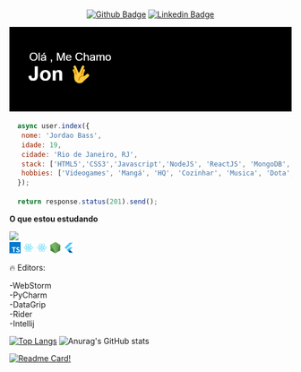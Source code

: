 ### 


<div align="center">


[![Github Badge](https://img.shields.io/badge/-Github-000?style=flat-square&logo=Github&logoColor=white&link=https://github.com/rmkarato)](https://github.com/jordaobass)       [![Linkedin Badge](https://img.shields.io/badge/-LinkedIn-blue?style=flat-square&logo=Linkedin&logoColor=white&link=https://www.linkedin.com/in/jonathan-schenker-23479773/)](https://www.linkedin.com/in/rmkarato/)


</div>


<div>
<img src="header.png">
</div>


```javascript
  async user.index({
   nome: 'Jordao Bass',
   idade: 19,
   cidade: 'Rio de Janeiro, RJ',
   stack: ['HTML5','CSS3','Javascript','NodeJS', 'ReactJS', 'MongoDB', 'MySQL','Oracle', 'SqlServer', 'PostGreSql', '.NET CORE', 'React-Native', 'Flutter', 'Java' ],
   hobbies: ['Videogames', 'Mangá', 'HQ', 'Cozinhar', 'Musica', 'Dota','BasketBall' ,'Aprender coisas novas']
  });

  return response.status(201).send();
```

**O que estou estudando**  


<p align="justify">
  
<code><img height="20" src="https://raw.githubusercontent.com/jmnote/z-icons/master/svg/javascript.svg">
</code><code><img height="20" src="https://raw.githubusercontent.com/github/explore/80688e429a7d4ef2fca1e82350fe8e3517d3494d/topics/typescript/typescript.png"></code>
<code><img height="20" src="https://raw.githubusercontent.com/github/explore/80688e429a7d4ef2fca1e82350fe8e3517d3494d/topics/react-native/react-native.png"></code>
<code><img height="20" src="https://raw.githubusercontent.com/github/explore/80688e429a7d4ef2fca1e82350fe8e3517d3494d/topics/react/react.png"></code>
<code><img height="20" src="https://raw.githubusercontent.com/github/explore/80688e429a7d4ef2fca1e82350fe8e3517d3494d/topics/nodejs/nodejs.png"></code> <code><img height="20" src="https://raw.githubusercontent.com/github/explore/80688e429a7d4ef2fca1e82350fe8e3517d3494d/topics/flutter/flutter.png"></code>  

</p>


🔥 Editors: 

-WebStorm     
-PyCharm       
-DataGrip    
-Rider        
-Intellij     


<p align="justify">

[![Top Langs](https://github-readme-stats.vercel.app/api/top-langs/?username=jordaobass&theme=radical)](https://github.com/jordaobass/github-readme-stats) ![Anurag's GitHub stats](https://github-readme-stats.vercel.app/api?username=jordaobass&show_icons=true&theme=radical)

</p>

[![Readme Card](https://github-readme-stats.vercel.app/api/pin/?username=jordaobass&repo=rs-go-barber-web&theme=radical)!](https://github.com/jordaobass/github-readme-stats)

